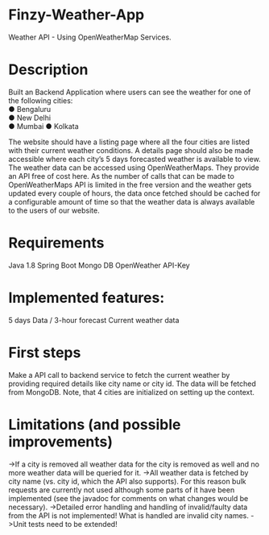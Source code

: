 # Finzy-Weather-App
Weather API - Using OpenWeatherMap Services.

# Description
Built an Backend Application where users can see the weather for one of the following cities:  
● Bengaluru  
● New Delhi  
● Mumbai
● Kolkata  

The website should have a listing page where all the four cities are listed with their current weather conditions. A details page should also be made accessible where each city’s 5 days forecasted weather is available to view.  The weather data can be accessed using OpenWeatherMaps. They provide an API free of cost here.  As the number of calls that can be made to OpenWeatherMaps API is limited in the free version and the weather gets updated every couple of hours, the data once fetched should be cached for a configurable amount of time so that the weather data is always available to the users of our website. 

# Requirements
Java 1.8
Spring Boot
Mongo DB
OpenWeather API-Key

# Implemented features:
5 days Data / 3-hour forecast
Current weather data

# First steps
Make a API call to backend service to fetch the current weather by providing required details like city name or city id. The data will be fetched from MongoDB. Note, that 4 cities are initialized on setting up the context.

# Limitations (and possible improvements)
->If a city is removed all weather data for the city is removed as well and no more weather data will be queried for it.
->All weather data is fetched by city name (vs. city id, which the API also supports). For this reason bulk requests are currently not used although some parts of it have been implemented (see the javadoc for comments on what changes would be necessary).
->Detailed error handling and handling of invalid/faulty data from the API is not implemented! What is handled are invalid city names.
->Unit tests need to be extended!

